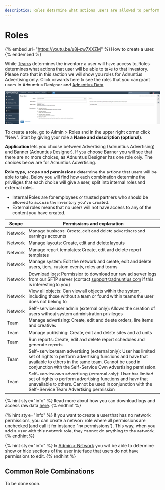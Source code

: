 ```yaml
---
description: Roles determine what actions users are allowed to perform.
---
```


# Roles

{% embed url="https://youtu.be/u8j-pw7XXZM" %}
How to create a user.
{% endembed %}

While [Teams](../../admin-api/endpoints/teams.md) determines the inventory a user will have access to, Roles determines what actions that user will be able to take to that inventory. Please note that in this section we will show you roles for Adnuntius Advertising only. Click onwards here to see the roles that you can grant users in Adnuntius Designer and [Adnuntius Data](../../../adnuntius-data/user-interface-guide/admin/users-and-teams.md).

![Creating a role](../../../.gitbook/assets/201811-reports-admin-roles.png)

To create a role, go to Admin > Roles and in the upper right corner click "New". Start by giving your role a **Name and description (optional)**.

**Application** lets you choose between Advertising (Adnuntius Advertising) and Banner (Adnuntius Designer). If you choose Banner you will see that there are no more choices, as Adnuntius Designer has one role only. The choices below are for Adnuntius Advertising.

**Role type, scope and permissions** determine the actions that users will be able to take. Below you will find how each combination determine the priviliges that each choice will give a user, split into internal roles and external roles.

* Internal Roles are for employees or trusted partners who should be allowed to access the inventory you've created.
* External roles means that no users will not have access to any of the content you have created.

| Scope   | Permissions and explanation                                                                                                                                                                                                                        |
| ------- | -------------------------------------------------------------------------------------------------------------------------------------------------------------------------------------------------------------------------------------------------- |
| Network | Manage business: Create, edit and delete advertisers and earnings accounts                                                                                                                                                                         |
| Network | Manage layouts: Create, edit and delete layouts                                                                                                                                                                                                    |
| Network | Manage report templates: Create, edit and delete report templates                                                                                                                                                                                  |
| Network | Manage system: Edit the network and create, edit and delete users, tiers, custom events, roles and teams                                                                                                                                           |
| Network | Download logs: Permission to download our raw ad server logs from our SFTP server (contact [support@adnuntius.com](mailto:support@adnuntius.com) if this is interesting to you)                                                                    |
| Network | View all objects: Can view all objects within the system, including those without a team or found within teams the user does not belong to                                                                                                         |
| Network | Self-service user admin (external only): Allows the creation of users without system administration privileges                                                                                                                                     |
| Team    | Manage advertising: Create, edit and delete orders, line items and creatives                                                                                                                                                                       |
| Team    | Manage publishing: Create, edit and delete sites and ad units                                                                                                                                                                                      |
| Team    | Run reports: Create, edit and delete report schedules and generate reports                                                                                                                                                                         |
| Team    | Self-service team advertising (external only): User has limited set of rights to perform advertising functions and have that available to others in the same team. Cannot be used in conjunction with the Self-Service Own Advertising permission. |
| Team    | Self-service own advertising (external only): User has limited set of rights to perform advertising functions and have that unavailable to others. Cannot be used in conjunction with the Self-Service Team Advertising permission                 |

{% hint style="info" %}
Read more about how you can download logs and access raw data [here](https://adnuntius.com/blog/adnuntius-brings-the-big-data/).
{% endhint %}

{% hint style="info" %}
If you want to create a user that has no network permissions, you can create a network role where all permissions are unchecked (and call it for instance "no permissions"). This way, when you add a user with this network role, they cannot do anything to the network.
{% endhint %}

{% hint style="info" %}
In [Admin > Network](../admin/network.md) you will be able to determine show or hide sections of the user interface that users do not have permissions to edit.
{% endhint %}

## Common Role Combinations

To be done soon.
